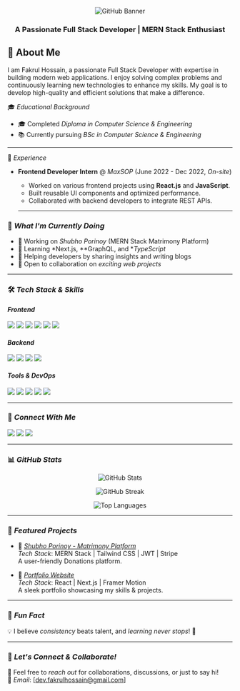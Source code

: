 <!-- Banner Image -->
<p align="center">
  <img src="https://i.ibb.co.com/ym7XpZfy/github-header-image-1.png" alt="GitHub Banner">
</p>
<h3 align="center">A Passionate Full Stack Developer | MERN Stack Enthusiast</h3>

## 👋 About Me  
I am Fakrul Hossain, a passionate Full Stack Developer with expertise in building modern web applications. I enjoy solving complex problems and continuously learning new technologies to enhance my skills. My goal is to develop high-quality and efficient solutions that make a difference.

🎓 *Educational Background*  
- 🎓 Completed *Diploma in Computer Science & Engineering*  
- 📚 Currently pursuing *BSc in Computer Science & Engineering* 

---
💼 *Experience*  
- **Frontend Developer Intern** @ *MaxSOP* (June 2022 - Dec 2022, *On-site*)  
  - Worked on various frontend projects using **React.js** and **JavaScript**.
  - Built reusable UI components and optimized performance.
  - Collaborated with backend developers to integrate REST APIs.

  ---

### 🚀 *What I'm Currently Doing*
- 💼 Working on *Shubho Porinoy* (MERN Stack Matrimony Platform)
- 🌱 Learning *Next.js, **GraphQL, and **TypeScript*
- 💬 Helping developers by sharing insights and writing blogs
- 🔗 Open to collaboration on *exciting web projects*

---

### 🛠 *Tech Stack & Skills*
#### *Frontend*
<p align="left">
  <img src="https://img.shields.io/badge/React-61DAFB?style=for-the-badge&logo=react&logoColor=white" />
  <img src="https://img.shields.io/badge/Next.js-000000?style=for-the-badge&logo=next.js&logoColor=white" />
  <img src="https://img.shields.io/badge/JavaScript-F7DF1E?style=for-the-badge&logo=javascript&logoColor=black" />
  <img src="https://img.shields.io/badge/HTML5-E34F26?style=for-the-badge&logo=html5&logoColor=white" />
  <img src="https://img.shields.io/badge/CSS3-1572B6?style=for-the-badge&logo=css3&logoColor=white" />
  <img src="https://img.shields.io/badge/TailwindCSS-06B6D4?style=for-the-badge&logo=tailwindcss&logoColor=white" />
</p>

#### *Backend*
<p align="left">
  <img src="https://img.shields.io/badge/Node.js-339933?style=for-the-badge&logo=node.js&logoColor=white" />
  <img src="https://img.shields.io/badge/Express.js-000000?style=for-the-badge&logo=express&logoColor=white" />
  <img src="https://img.shields.io/badge/MongoDB-47A248?style=for-the-badge&logo=mongodb&logoColor=white" />
  <img src="https://img.shields.io/badge/Firebase-FFCA28?style=for-the-badge&logo=firebase&logoColor=black" />
</p>

#### *Tools & DevOps*
<p align="left">
  <img src="https://img.shields.io/badge/Git-F05032?style=for-the-badge&logo=git&logoColor=white" />
  <img src="https://img.shields.io/badge/GitHub-181717?style=for-the-badge&logo=github&logoColor=white" />
  <img src="https://img.shields.io/badge/Vercel-000000?style=for-the-badge&logo=vercel&logoColor=white" />
  <img src="https://img.shields.io/badge/Netlify-00C7B7?style=for-the-badge&logo=netlify&logoColor=white" />
  <img src="https://img.shields.io/badge/VS_Code-007ACC?style=for-the-badge&logo=visual%20studio%20code&logoColor=white" />
</p>

---

### 🔗 *Connect With Me*
<p align="left">
  <a href="https://github.com/yourgithub" target="_blank"><img src="https://img.shields.io/badge/GitHub-181717?style=for-the-badge&logo=github&logoColor=white" /></a>
  <a href="https://www.linkedin.com/in/yourlinkedin" target="_blank"><img src="https://img.shields.io/badge/LinkedIn-0077B5?style=for-the-badge&logo=linkedin&logoColor=white" /></a>
  <a href="https://twitter.com/yourtwitter" target="_blank"><img src="https://img.shields.io/badge/Twitter-1DA1F2?style=for-the-badge&logo=twitter&logoColor=white" /></a>
</p>

---

### 📊 *GitHub Stats*
<p align="center">
  <img src="https://github-readme-stats.vercel.app/api?username=fakrul-hossain&show_icons=true&theme=radical" alt="GitHub Stats" />
</p>

<p align="center">
  <img src="https://github-readme-streak-stats.herokuapp.com/?user=fakrul-hossain&theme=radical" alt="GitHub Streak" />
</p>

<p align="center">
  <img src="https://github-readme-stats.vercel.app/api/top-langs/?username=fakrul-hossain&layout=compact&theme=radical" alt="Top Languages" />
</p>


---

### 🌟 *Featured Projects*
- 🚀 *[Shubho Porinoy - Matrimony Platform](https://crowd-cube-fakrul-hossain.netlify.app/)*  
  *Tech Stack*: MERN Stack | Tailwind CSS | JWT | Stripe  
  A user-friendly Donations platform.

- 📌 *[Portfolio Website](https://study-sphere-fakrul.netlify.app/)*  
  *Tech Stack*: React | Next.js | Framer Motion  
  A sleek portfolio showcasing my skills & projects.

---

### 🎯 *Fun Fact*
💡 I believe *consistency* beats talent, and *learning never stops*! 🚀  

---

### 📩 *Let's Connect & Collaborate!*
💬 Feel free to *reach out* for collaborations, discussions, or just to say hi!  
📧 *Email*: [dev.fakrulhossain@gmail.com]
